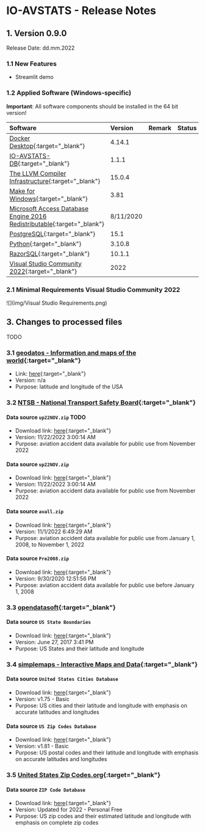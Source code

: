 # IO-AVSTATS - Release Notes

## 1. Version 0.9.0 

Release Date: dd.mm.2022

### 1.1 New Features

- Streamlit demo

### 1.2 Applied Software (Windows-specific)

**Important**: All software components should be installed in the 64 bit version!

| Software                                                                                                                                                                  | Version   | Remark | Status |
|:--------------------------------------------------------------------------------------------------------------------------------------------------------------------------|:----------|:-------|--------|
| [Docker Desktop](https://www.docker.com/products/docker-desktop/){:target="_blank"}                                                                                       | 4.14.1    |        |        |
| [IO-AVSTATS-DB](https://github.com/io-aero/io-avstats-db){:target="_blank"}                                                                                               | 1.1.1     |        |        |
| [The LLVM Compiler Infrastructure](https://llvm.org){:target="_blank"}                                                                                                    | 15.0.4    |        |        |
| [Make for Windows](http://gnuwin32.sourceforge.net/packages/make.htm){:target="_blank"}                                                                                   | 3.81      |        |        |
| [Microsoft Access Database Engine 2016 Redistributable](https://www.microsoft.com/en-us/download/details.aspx?id=54920){:target="_blank"}                                 | 8/11/2020 |        |        |
| [PostgreSQL](https://www.postgresql.org){:target="_blank"}                                                                                                                | 15.1      |        |        |
| [Python](https://www.python.org){:target="_blank"}                                                                                                                        | 3.10.8    |        |        |
| [RazorSQL](https://razorsql.com/index.html?adid=jq15&gclid=CjwKCAjwtp2bBhAGEiwAOZZTuNpdSvtB0l2gVp3Pc9ON8lOz4wRlVJxKPndX2tOatTlrTijCLVC6BRoCSqUQAvD_BwE){:target="_blank"} | 10.1.1    |        |        |
| [Visual Studio Community 2022](https://visualstudio.microsoft.com/vs){:target="_blank"}                                                                                   | 2022      |        |        |  

### 2.1 Minimal Requirements Visual Studio Community 2022

![](img/Visual Studio Requirements.png)

## 3. Changes to processed files

TODO

### 3.1 [geodatos - Information and maps of the world](https://www.geodatos.net/en){:target="_blank"}

- Link: [here](https://www.geodatos.net/en/coordinates/united-states){:target="_blank"}
- Version: n/a
- Purpose: latitude and longitude of the USA

### 3.2 [NTSB - National Transport Safety Board](https://www.ntsb.gov/Pages/home.aspx){:target="_blank"}

#### Data source `up22NOV.zip` TODO

- Download link: [here](https://data.ntsb.gov/avdata/FileDirectory/DownloadFile?fileID=C%3A%5Cavdata%5Cup22NOV.zip){:target="_blank"}
- Version: 11/22/2022 3:00:14 AM
- Purpose: aviation accident data available for public use from November 2022

#### Data source `up22NOV.zip`

- Download link: [here](https://data.ntsb.gov/avdata/FileDirectory/DownloadFile?fileID=C%3A%5Cavdata%5Cup22NOV.zip){:target="_blank"}
- Version: 11/22/2022 3:00:14 AM
- Purpose: aviation accident data available for public use from November 2022

#### Data source `avall.zip`

- Download link: [here](https://data.ntsb.gov/avdata/FileDirectory/DownloadFile?fileID=C%3A%5Cavdata%5Cavall.zip){:target="_blank"}
- Version: 11/1/2022 6:49:29 AM
- Purpose: aviation accident data available for public use from January 1, 2008, to November 1, 2022

#### Data source `Pre2008.zip`

- Download link: [here](https://data.ntsb.gov/avdata/FileDirectory/DownloadFile?fileID=C%3A%5Cavdata%5CPre2008.zip){:target="_blank"}
- Version: 9/30/2020 12:51:56 PM
- Purpose: aviation accident data available for public use before January 1, 2008

### 3.3 [opendatasoft](https://www.opendatasoft.com/?hsLang=en){:target="_blank"}

#### Data source `US State Boundaries`

- Download link: [here](https://public.opendatasoft.com/explore/dataset/us-state-boundaries/export/){:target="_blank"}
- Version: June 27, 2017 3:41 PM
- Purpose: US States and their latitude and longitude

### 3.4 [simplemaps - Interactive Maps and Data](https://simplemaps.com/){:target="_blank"}

#### Data source `United States Cities Database`

- Download link: [here](https://simplemaps.com/data/us-cities){:target="_blank"}
- Version: v1.75 - Basic
- Purpose: US cities and their latitude and longitude with emphasis on accurate latitudes and longitudes

#### Data source `US Zip Codes Database`

- Download link: [here](https://simplemaps.com/data/us-zips){:target="_blank"}
- Version: v1.81 - Basic
- Purpose: US postal codes and their latitude and longitude with emphasis on accurate latitudes and longitudes

### 3.5 [United States Zip Codes.org](https://www.unitedstateszipcodes.org){:target="_blank"}

#### Data source `ZIP Code Database`

- Download link: [here](https://www.unitedstateszipcodes.org/zip-code-database/){:target="_blank"}
- Version: Updated for 2022 - Personal Free
- Purpose: US zip codes and their estimated latitude and longitude with emphasis on complete zip codes
